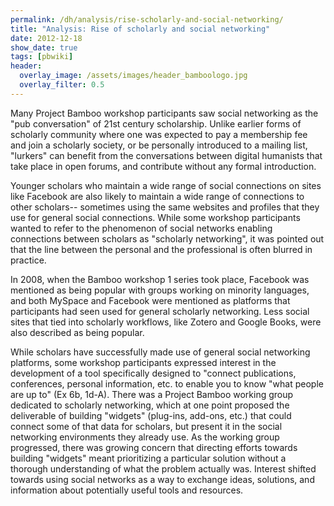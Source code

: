 ```yaml
---
permalink: /dh/analysis/rise-scholarly-and-social-networking/
title: "Analysis: Rise of scholarly and social networking"
date: 2012-12-18
show_date: true
tags: [pbwiki]
header:
  overlay_image: /assets/images/header_bamboologo.jpg
  overlay_filter: 0.5
---
```

<p>Many Project Bamboo workshop participants saw social networking as the "pub conversation" of 21st century scholarship. Unlike earlier forms of scholarly community where one was expected to pay a membership fee and join a scholarly society, or be personally introduced to a mailing list, "lurkers" can benefit from the conversations between digital humanists that take place in open forums, and contribute without any formal introduction.</p>
<p>Younger scholars who maintain a wide range of social connections on sites like Facebook are also likely to maintain a wide range of connections to other scholars-- sometimes using the same websites and profiles that they use for general social connections. While some workshop participants wanted to refer to the phenomenon of social networks enabling connections between scholars as "scholarly networking", it was pointed out that the line between the personal and the professional is often blurred in practice.</p>
<p>In 2008, when the Bamboo workshop 1 series took place, Facebook was mentioned as being popular with groups working on minority languages, and both MySpace and Facebook were mentioned as platforms that participants had seen used for general scholarly networking. Less social sites that tied into scholarly workflows, like Zotero and Google Books, were also described as being popular. </p>
<p>While scholars have successfully made use of general social networking platforms, some workshop participants expressed interest in the development of a tool specifically designed to "connect publications, conferences, personal information, etc. to enable you to know "what people are up to" (Ex 6b, 1d-A). There was a Project Bamboo working group dedicated to scholarly networking, which at one point proposed the deliverable of building "widgets" (plug-ins, add-ons, etc.) that could connect some of that data for scholars, but present it in the social networking environments they already use. As the working group progressed, there was growing concern that directing efforts towards building "widgets" meant prioritizing a particular solution without a thorough understanding of what the problem actually was. Interest shifted towards using social networks as a way to exchange ideas, solutions, and information about potentially useful tools and resources.</p>
